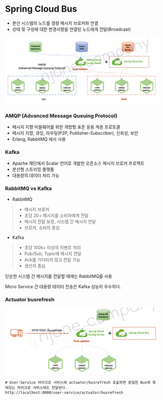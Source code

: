 # Spring Cloud Bus

- 분산 시스템의 노드를 경량 메시지 브로커와 연결
- 상태 및 구성에 대한 변경사항을 연결된 노드에게 전달(Broadcast)

![Spring Cloud Bus.png](img/section8/Spring%20Cloud%20Bus.png)

### AMQP (Advanced Message Queuing Protocol)

- 메시지 지향 미들웨어를 위한 개방형 표준 응용 계층 프로토콜
- 메시지 지향, 큐잉, 라우팅(P2P, Publisher-Subscriber), 신뢰성, 보안
- Erlang, RabbitMQ 에서 사용

### Kafka

- Apache 재단에서 Scalar 언어로 개발한 오픈소스 메시지 브로커 프로젝트
- 분산형 스트리밍 플랫폼
- 대용량의 데이터 처리 가능

### RabbitMQ vs Kafka

- RabbitMQ

> - 메시지 브로커
> - 초당 20+ 메시지를 소비자에게 전달
> - 메시지 전달 보장, 시스템 간 메시지 전달
> - 브로커, 소비자 중심

- Kafka

> - 초당 100k+ 이상의 이벤트 처리
> - Pub/Sub, Topic에 메시지 전달
> - Ack를 기다리지 않고 전달 가능
> - 생산자 중심

단순한 시스템 간 메시지를 전달할 때에는 RabbitMQ를 사용

Micro Service 간 대용량 데이터 전송은 Kafka 성능이 우수하다.

### Actuator busrefresh

![Actuator busrefresh.png](img/section8/Actuator%20busrefresh.png)

```
# User-Service 마이크로 서비스에 actuator/busrefresh 호출하면 동일한 Bus에 묶여있는 마이크로 서비스에도 전달된다.
http://localhost:8000/user-service/actuator/busrefresh
```


